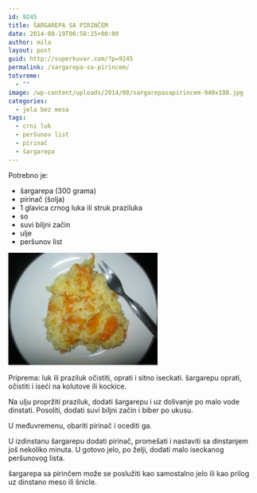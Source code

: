 ```yaml
---
id: 9245
title: ŠARGAREPA SA PIRINČEM
date: 2014-08-19T06:58:15+00:00
author: mila
layout: post
guid: http://superkuvar.com/?p=9245
permalink: /sargarepa-sa-pirincem/
totvreme:
  - ""
image: /wp-content/uploads/2014/08/sargarepasapirincem-940x198.jpg
categories:
  - jela bez mesa
tags:
  - crni luk
  - peršunov list
  - pirinač
  - šargarepa
---
```

Potrebno je:

  * šargarepa (300 grama)
  * pirinač (šolja)
  * 1 glavica crnog luka ili struk praziluka
  * so
  * suvi biljni začin
  * ulje
  * peršunov list

[<img class="alignnone size-medium wp-image-9247" src="/wp-content/uploads/2014/08/sargarepasapirincem-300x225.jpg" alt="sargarepasapirincem" width="300" height="225" />](/wp-content/uploads/2014/08/sargarepasapirincem.jpg)

Priprema: luk ili praziluk očistiti, oprati i sitno iseckati. šargarepu oprati, očistiti i iseći na kolutove ili kockice.

Na ulju propržiti praziluk, dodati šargarepu i uz dolivanje po malo vode dinstati. Posoliti, dodati suvi biljni začin i biber po ukusu.

U međuvremenu, obariti pirinač i ocediti ga.

U izdinstanu šargarepu dodati pirinač, promešati i nastaviti sa dinstanjem još nekoliko minuta. U gotovo jelo, po želji, dodati malo iseckanog peršunovog lista.

šargarepa sa pirinčem može se poslužiti kao samostalno jelo ili kao prilog uz dinstano meso ili šnicle.